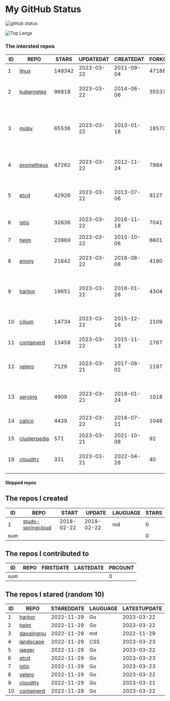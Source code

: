 # My GitHub Status

<img src="https://github-readme-stats-1.yihong0618.vercel.app/api?username=daoqingniu&show_icons=true&&&hide_title=true&count_private=true" alt="github status" />

![Top Langs](https://github-readme-stats-1.yihong0618.vercel.app/api/top-langs/?username=daoqingniu&layout=compact)

<!--START_SECTION:github_repos-->
### The intersted repos
| ID |                              REPO                               | STARS  | UPDATEDAT  | CREATEDAT  | FORKSCOUNT |                                              DESCRIPTIONS                                              |
|----|-----------------------------------------------------------------|--------|------------|------------|------------|--------------------------------------------------------------------------------------------------------|
|  1 | [linux](https://github.com/torvalds/linux)                      | 148342 | 2023-03-22 | 2011-09-04 |      47188 | Linux kernel source tree                                                                               |
|  2 | [kubernetes](https://github.com/kubernetes/kubernetes)          |  96818 | 2023-03-22 | 2014-06-06 |      35537 | Production-Grade Container Scheduling and Management                                                   |
|  3 | [moby](https://github.com/moby/moby)                            |  65536 | 2023-03-22 | 2013-01-18 |      18570 | Moby Project - a collaborative project for the container ecosystem to assemble container-based systems |
|  4 | [prometheus](https://github.com/prometheus/prometheus)          |  47262 | 2023-03-22 | 2012-11-24 |       7984 | The Prometheus monitoring system and time series database.                                             |
|  5 | [etcd](https://github.com/etcd-io/etcd)                         |  42926 | 2023-03-22 | 2013-07-06 |       9127 | Distributed reliable key-value store for the most critical data of a distributed system                |
|  6 | [istio](https://github.com/istio/istio)                         |  32636 | 2023-03-22 | 2016-11-18 |       7041 | Connect, secure, control, and observe services.                                                        |
|  7 | [helm](https://github.com/helm/helm)                            |  23969 | 2023-03-22 | 2015-10-06 |       6601 | The Kubernetes Package Manager                                                                         |
|  8 | [envoy](https://github.com/envoyproxy/envoy)                    |  21642 | 2023-03-22 | 2016-08-08 |       4180 | Cloud-native high-performance edge/middle/service proxy                                                |
|  9 | [harbor](https://github.com/goharbor/harbor)                    |  19651 | 2023-03-22 | 2016-01-28 |       4304 | An open source trusted cloud native registry project that stores, signs, and scans content.            |
| 10 | [cilium](https://github.com/cilium/cilium)                      |  14734 | 2023-03-22 | 2015-12-16 |       2109 | eBPF-based Networking, Security, and Observability                                                     |
| 11 | [containerd](https://github.com/containerd/containerd)          |  13458 | 2023-03-22 | 2015-11-13 |       2767 | An open and reliable container runtime                                                                 |
| 12 | [velero](https://github.com/vmware-tanzu/velero)                |   7129 | 2023-03-21 | 2017-08-02 |       1197 | Backup and migrate Kubernetes applications and their persistent volumes                                |
| 13 | [serving](https://github.com/knative/serving)                   |   4909 | 2023-03-21 | 2018-01-24 |       1018 | Kubernetes-based, scale-to-zero, request-driven compute                                                |
| 14 | [calico](https://github.com/projectcalico/calico)               |   4439 | 2023-03-22 | 2016-07-21 |       1048 | Cloud native networking and network security                                                           |
| 15 | [clusterpedia](https://github.com/clusterpedia-io/clusterpedia) |    571 | 2023-03-21 | 2021-10-08 |         92 | The Encyclopedia of Kubernetes clusters                                                                |
| 16 | [cloudtty](https://github.com/cloudtty/cloudtty)                |    331 | 2023-03-21 | 2022-04-28 |         40 | A Friendly Kubernetes CloudShell (Web Terminal) !                                                      |



#### Skipped repos
<!--END_SECTION:github_repos-->

<!--START_SECTION:my_github-->
## The repos I created
| ID  |                                 REPO                                 |   START    |   UPDATE   | LAUGUAGE | STARS |
|-----|----------------------------------------------------------------------|------------|------------|----------|-------|
|   1 | [study-springcloud](https://github.com/daoqingniu/study-springcloud) | 2018-02-22 | 2018-02-22 | md       |     0 |
| sum |                                                                      |            |            |          |     0 |

## The repos I contributed to
| ID  | REPO | FIRSTDATE | LASTEDATE | PRCOUNT |
|-----|------|-----------|-----------|---------|
| sum |      |           |           |       0 |

## The repos I stared (random 10)
| ID |                          REPO                          | STAREDDATE | LAUGUAGE | LATESTUPDATE |
|----|--------------------------------------------------------|------------|----------|--------------|
|  1 | [harbor](https://github.com/goharbor/harbor)           | 2022-11-29 | Go       | 2023-03-22   |
|  2 | [helm](https://github.com/helm/helm)                   | 2022-11-29 | Go       | 2023-03-22   |
|  3 | [daoqingniu](https://github.com/daoqingniu/daoqingniu) | 2022-11-29 | md       | 2022-11-29   |
|  4 | [landscape](https://github.com/cncf/landscape)         | 2022-11-29 | CSS      | 2023-03-23   |
|  5 | [jaeger](https://github.com/jaegertracing/jaeger)      | 2022-11-29 | Go       | 2023-03-22   |
|  6 | [etcd](https://github.com/etcd-io/etcd)                | 2022-11-29 | Go       | 2023-03-23   |
|  7 | [istio](https://github.com/istio/istio)                | 2022-11-29 | Go       | 2023-03-23   |
|  8 | [velero](https://github.com/vmware-tanzu/velero)       | 2022-11-29 | Go       | 2023-03-22   |
|  9 | [cloudtty](https://github.com/cloudtty/cloudtty)       | 2022-11-29 | Go       | 2023-03-21   |
| 10 | [containerd](https://github.com/containerd/containerd) | 2022-11-29 | Go       | 2023-03-22   |

<!--END_SECTION:my_github-->
